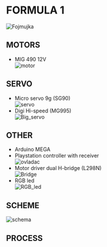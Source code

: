# FORMULA 1
![Fojmujka](https://github.com/MaDProjekt/Formula1/assets/157323137/e4a4be73-c58e-41c0-a307-9cfcedf37552)

## MOTORS
- MIG 490 12V\
![motor](https://github.com/MaDProjekt/Formula1/assets/157323137/71b93e72-cd61-4600-88b2-59054b05d8e1)

## SERVO
- Micro servo 9g (SG90)\
![servo](https://github.com/MaDProjekt/Formula1/assets/157323137/c33978e5-e2ed-4172-bd56-470792c19acd)
- Digi Hi-speed (MG995)\
![Big_servo](https://github.com/MaDProjekt/Formula1/assets/157323137/36b15811-ca08-41f2-9f37-a3b954acbdfa)

## OTHER
- Arduino MEGA
- Playstation controller with receiver\
![ovladac](https://github.com/MaDProjekt/Formula1/assets/157323137/bf4e4669-4a5f-4bdb-8dd6-58328ca52f34)
- Motor driver dual H-bridge (L298N)\
![Bridge](https://github.com/MaDProjekt/Formula1/assets/157323137/798c9a0d-d20f-41ee-977c-e9ffee51063c)
- RGB led\
![RGB_led](https://github.com/MaDProjekt/Formula1/assets/157323137/023f02e8-99c9-459b-980e-b07fe1f1da5d)

## SCHEME
![schema](https://github.com/MaDProjekt/Formula1/assets/157323137/2d8417bf-7ca7-4171-87ee-9fc6d5c05787)


## PROCESS

  
